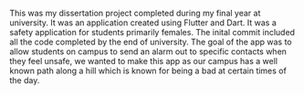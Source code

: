 This was my dissertation project completed during my final year at university. It was an application created using Flutter and Dart. It was a safety application for students primarily females. The inital commit included all the code completed by the end of university.
The goal of the app was to allow students on campus to send an alarm out to specific contacts when they feel unsafe, we wanted to make this app as our campus has a well known path along a hill which is known for being a bad at certain times of the day.

